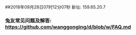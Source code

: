 ##2018年09月28日07时12分07秒 新址: 159.65.20.7
### 兔友常见问题及解答: https://github.com/wanggonging/d/blob/w/FAQ.md
